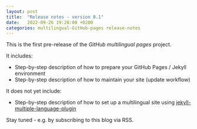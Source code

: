 ```yaml
---
layout: post
title:  "Release notes - version 0.1"
date:   2022-09-26 19:28:00 +0200
categories: multilingual-GitHub-pages release-notes
---
```

This is the first pre-release of the *GitHub multilingual pages* project.

It includes:
- Step-by-step description of how to prepare your GitHub Pages / Jekyll environment
- Step-by-step description of how to maintain your site (update workflow)

It does not yet include:
- Step-by-step description of how to set up a multilingual site using [jekyll-multiple-language-plugin](https://github.com/kurtsson/jekyll-multiple-languages-plugin)

Stay tuned - e.g. by subscribing to this blog via RSS.
